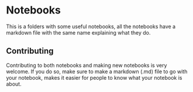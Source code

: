 # Notebooks

This is a folders with some useful notebooks, all the notebooks have a markdown file with the same name explaining what they do.

## Contributing

Contributing to both notebooks and making new notebooks is very welcome. If you do so, make sure to make a markdown (.md) file to go with your notebook, makes it easier for people to know what your notebook is about.

